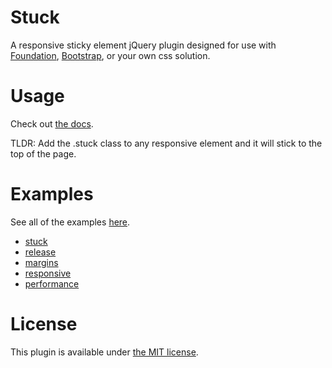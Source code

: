 # Stuck

  A responsive sticky element jQuery plugin designed for use with [Foundation](http://foundation.zurb.com/), [Bootstrap](http://getbootstrap.com/), or your own css solution.

# Usage
  Check out [the docs](http://alextaujenis.github.io/jquery-stuck/docs.html).

  TLDR: Add the .stuck class to any responsive element and it will stick to the top of the page.

# Examples

  See all of the examples [here](http://alextaujenis.github.io/jquery-stuck/index.html#examples).

  * [stuck](http://alextaujenis.github.io/jquery-stuck/gh-pages/example/stuck.html)
  * [release](http://alextaujenis.github.io/jquery-stuck/gh-pages/example/release.html)
  * [margins](http://alextaujenis.github.io/jquery-stuck/gh-pages/example/margins.html)
  * [responsive](http://alextaujenis.github.io/jquery-stuck/gh-pages/example/responsive.html)
  * [performance](http://alextaujenis.github.io/jquery-stuck/gh-pages/example/performance.html)

# License

  This plugin is available under [the MIT license](http://opensource.org/licenses/mit-license.php).
